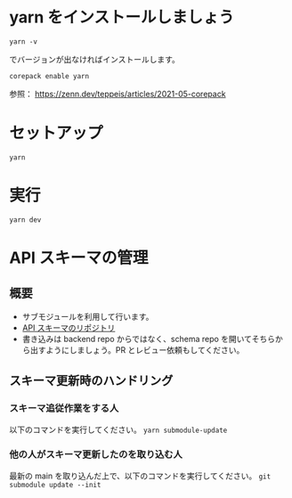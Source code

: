 # yarn をインストールしましょう
```
yarn -v
```
でバージョンが出なければインストールします。
```
corepack enable yarn
```
参照：
https://zenn.dev/teppeis/articles/2021-05-corepack


# セットアップ
```
yarn
```

# 実行
```
yarn dev
```

# API スキーマの管理

## 概要

- サブモジュールを利用して行います。
- [API スキーマのリポジトリ](git@github.com:ih14c-13-14/schema.git)
- 書き込みは backend repo からではなく、schema repo を開いてそちらから出すようにしましょう。PR とレビュー依頼もしてください。

## スキーマ更新時のハンドリング

### スキーマ追従作業をする人

以下のコマンドを実行してください。
`yarn submodule-update`

### 他の人がスキーマ更新したのを取り込む人

最新の main を取り込んだ上で、以下のコマンドを実行してください。
`git submodule update --init`
